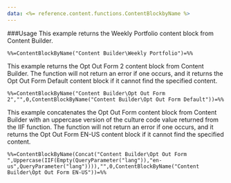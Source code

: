 ```yaml
---
data: <%= reference.content.functions.ContentBlockbyName %>
---
```

###Usage
This example returns the Weekly Portfolio content block from Content Builder.

```
%%=ContentBlockByName("Content Builder\Weekly Portfolio")=%%
```

This example returns the Opt Out Form 2 content block from Content Builder. The function will not return an error if one occurs, and it returns the Opt Out Form Default content block if it cannot find the specified content.

```
%%=ContentBlockByName("Content Builder\Opt Out Form 2","",0,ContentBlockByName("Content Builder\Opt Out Form Default"))=%%
```

This example concatenates the Opt Out Form content block from Content Builder with an uppercase version of the culture code value returned from the IIF function. The function will not return an error if one occurs, and it returns the Opt Out Form EN-US content block if it cannot find the specified content.

```
%%=ContentBlockByName(Concat("Content Builder\Opt Out Form ",Uppercase(IIF(Empty(QueryParameter("lang")),"en-us",QueryParameter("lang")))),"",0,ContentBlockByName("Content Builder\Opt Out Form EN-US"))=%%
```